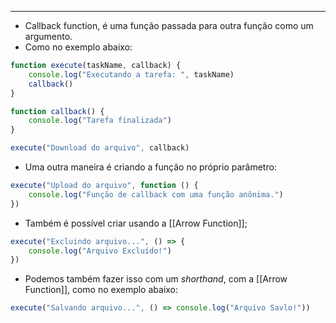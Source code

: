 ___
- Callback function, é uma função passada para outra função como um argumento.
- Como no exemplo abaixo:
```js
function execute(taskName, callback) {
	console.log("Executando a tarefa: ", taskName)
	callback()
}

function callback() {
	console.log("Tarefa finalizada")
}

execute("Download do arquivo", callback)
```
- Uma outra maneira é criando a função no próprio parâmetro:
```js
execute("Upload do arquivo", function () {
	console.log("Função de callback com uma função anônima.")
})
```
- Também é possível criar usando a [[Arrow Function]];
```js
execute("Excluindo arquivo...", () => {
	console.log("Arquivo Excluído!")
})
```
- Podemos também fazer isso com um *shorthand*, com a [[Arrow Function]], como no exemplo abaixo:
```js
execute("Salvando arquivo...", () => console.log("Arquivo Savlo!"))
```
